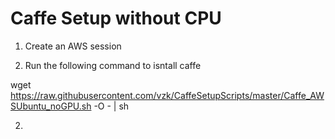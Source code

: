 # Caffe Setup without CPU

1. Create an AWS session 

2. Run the following command to isntall caffe


wget  https://raw.githubusercontent.com/vzk/CaffeSetupScripts/master/Caffe_AWSUbuntu_noGPU.sh  -O - | sh

2. 
